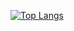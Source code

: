 [![Top Langs](https://github-readme-stats.vercel.app/api/top-langs/?username=DEV-Catborisovv)](https://github.com/anuraghazra/github-readme-stats)
